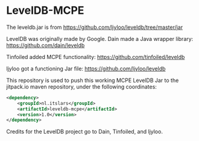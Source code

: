 # LevelDB-MCPE
The leveldb.jar is from https://github.com/ljyloo/leveldb/tree/master/jar

LevelDB was originally made by Google. Dain made a Java wrapper library: https://github.com/dain/leveldb

Tinfoiled added MCPE functionality: https://github.com/tinfoiled/leveldb

ljyloo got a functioning Jar file: https://github.com/ljyloo/leveldb

This repository is used to push this working MCPE LevelDB Jar to the jitpack.io maven repository, under the following coordinates:
```xml
<dependency>
    <groupId>nl.itslars</groupId>
    <artifactId>leveldb-mcpe</artifactId>
    <version>1.0</version>
</dependency>
```

Credits for the LevelDB project go to Dain, Tinfoiled, and ljyloo.
